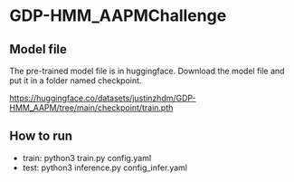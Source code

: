 # GDP-HMM_AAPMChallenge


## Model file
The pre-trained model file is in huggingface. Download the model file and put it in a folder named checkpoint.

https://huggingface.co/datasets/justinzhdm/GDP-HMM_AAPM/tree/main/checkpoint/train.pth



## How to run

- train: python3 train.py config.yaml
- test:  python3 inference.py config_infer.yaml
